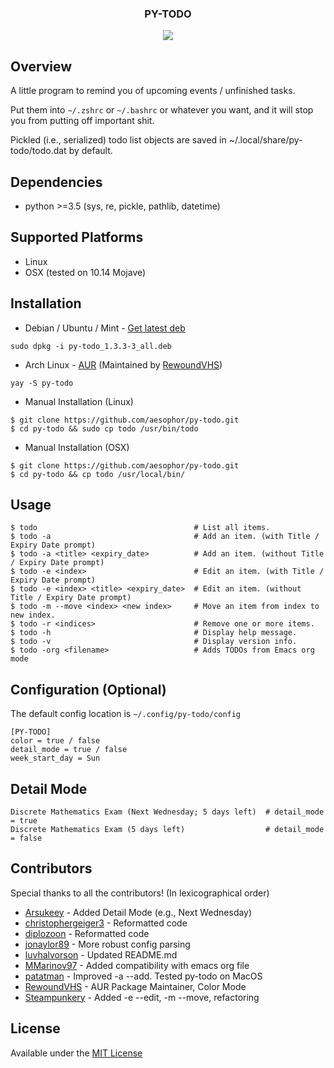 <div align="center">
<h3>PY-TODO</h3>
<img src="https://github.com/georgeabr/py-todo-ng/blob/master/py-todo-ng.png">

</div>

## Overview
A little program to remind you of upcoming events / unfinished tasks.

Put them into `~/.zshrc` or `~/.bashrc` or whatever you want, and it will stop you from
putting off important shit.

Pickled (i.e., serialized) todo list objects are saved in ~/.local/share/py-todo/todo.dat by default.


## Dependencies
* python >=3.5 (sys, re, pickle, pathlib, datetime)

## Supported Platforms
* Linux
* OSX (tested on 10.14 Mojave)

## Installation
* Debian / Ubuntu / Mint - [Get latest deb](https://github.com/aesophor/py-todo/releases)
```
sudo dpkg -i py-todo_1.3.3-3_all.deb
```

* Arch Linux - [AUR](https://aur.archlinux.org/packages/py-todo) (Maintained by [RewoundVHS](https://github.com/RewoundVHS))
```
yay -S py-todo
```

* Manual Installation (Linux)
```
$ git clone https://github.com/aesophor/py-todo.git
$ cd py-todo && sudo cp todo /usr/bin/todo
```

* Manual Installation (OSX)
```
$ git clone https://github.com/aesophor/py-todo.git
$ cd py-todo && cp todo /usr/local/bin/
```

## Usage
```
$ todo                                   # List all items.
$ todo -a                                # Add an item. (with Title / Expiry Date prompt)
$ todo -a <title> <expiry_date>          # Add an item. (without Title / Expiry Date prompt)
$ todo -e <index>                        # Edit an item. (with Title / Expiry Date prompt)
$ todo -e <index> <title> <expiry_date>  # Edit an item. (without Title / Expiry Date prompt)
$ todo -m --move <index> <new index>     # Move an item from index to new index.
$ todo -r <indices>                      # Remove one or more items.
$ todo -h                                # Display help message.
$ todo -v                                # Display version info.
$ todo -org <filename>                   # Adds TODOs from Emacs org mode
```

## Configuration (Optional)
The default config location is `~/.config/py-todo/config`

```
[PY-TODO]
color = true / false
detail_mode = true / false
week_start_day = Sun
```

## Detail Mode
```
Discrete Mathematics Exam (Next Wednesday; 5 days left)  # detail_mode = true
Discrete Mathematics Exam (5 days left)                  # detail_mode = false
```

## Contributors
Special thanks to all the contributors! (In lexicographical order)
* [Arsukeey](https://github.com/Arsukeey) - Added Detail Mode (e.g., Next Wednesday)
* [christophergeiger3](https://github.com/christophergeiger3) - Reformatted code
* [diplozoon](https://github.com/diplozoon) - Reformatted code
* [jonaylor89](https://github.com/jonaylor89) - More robust config parsing
* [luvhalvorson](https://github.com/luvhalvorson) - Updated README.md
* [MMarinov97](https://github.com/MMarinov97) - Added compatibility with emacs org file
* [patatman](https://github.com/patatman) - Improved -a --add. Tested py-todo on MacOS
* [RewoundVHS](https://github.com/RewoundVHS) - AUR Package Maintainer, Color Mode
* [Steampunkery](https://github.com/Steampunkery) - Added -e --edit, -m --move, refactoring

## License
Available under the [MIT License](https://github.com/aesophor/py-todo/blob/master/LICENSE)
